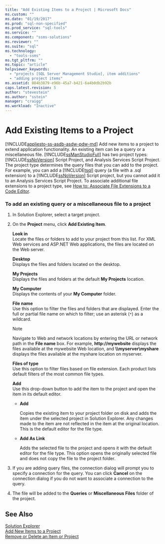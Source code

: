 ```yaml
---
title: "Add Existing Items to a Project | Microsoft Docs"
ms.custom: ""
ms.date: "01/19/2017"
ms.prod: "sql-non-specified"
ms.prod_service: "sql-tools"
ms.service: ""
ms.component: "ssms-solutions"
ms.reviewer: ""
ms.suite: "sql"
ms.technology: 
  - "tools-ssms"
ms.tgt_pltfrm: ""
ms.topic: "article"
helpviewer_keywords: 
  - "projects [SQL Server Management Studio], item additions"
  - "adding project items"
ms.assetid: 084b3879-e96b-45a7-b421-6a4b0db2b92b
caps.latest.revision: 5
author: "stevestein"
ms.author: "sstein"
manager: "craigg"
ms.workload: "Inactive"
---
```

# Add Existing Items to a Project
[!INCLUDE[appliesto-ss-asdb-asdw-pdw-md](../../includes/appliesto-ss-asdb-asdw-pdw-md.md)]
Add new items to a project to extend application functionality. An existing item can be a query or a miscellaneous file. [!INCLUDE[ssManStudioFull](../../includes/ssmanstudiofull_md.md)] has two project types: [!INCLUDE[ssNoVersion](../../includes/ssnoversion_md.md)] Script Project, and Analysis Services Script Project. The project type determines the query files that you can add to the project. For example, you can add a [!INCLUDE[tsql](../../includes/tsql_md.md)] query (a file with a .sql extension) to a [!INCLUDE[ssNoVersion](../../includes/ssnoversion_md.md)] Script project, but you cannot add it to an Analysis Services Script Project. To associate additional file extensions to a project type, see [How to: Associate File Extensions to a Code Editor](http://msdn.microsoft.com/en-us/193630f4-93de-4950-8f36-68702531f925).  
  
### To add an existing query or a miscellaneous file to a project  
  
1.  In Solution Explorer, select a target project.  
  
2.  On the **Project** menu, click **Add Existing Item**.  
  
    **Look in**  
    Locate the files or folders to add to your project from this list. For XML Web services and ASP.NET Web applications, the files are located on the Web server.  
  
    **Desktop**  
    Displays the files and folders located on the desktop.  
  
    **My Projects**  
    Displays the files and folders at the default **My Projects** location.  
  
    **My Computer**  
    Displays the contents of your **My Computer** folder.  
  
    **File name**  
    Use this option to filter the files and folders that are displayed. Enter the full or partial file name on which to filter; use an asterisk (`*`) as a wildcard.  
  
    > [!NOTE]  
    > Navigate to Web and network locations by entering the URL or network path in the **File name** box. For example, **http://mywebsite** displays the files available at the mywebsite Web location, and **\\\myserver\myshare** displays the files available at the myshare location on myserver.  
  
    **Files of type**  
    Use this option to filter files based on file extension. Each product lists default filters of the most common file types.  
  
    **Add**  
    Use this drop-down button to add the item to the project and open the item in its default editor.  
  
    -   **Add**  
  
        Copies the existing item to your project folder on disk and adds the item under the selected project in Solution Explorer. Any changes made to the item are not reflected in the item at the original location. This is the default editor for the file type.  
  
    -   **Add As Link**  
  
        Adds the selected file to the project and opens it with the default editor for the file type. This option opens the originally selected file and does not copy the file to the project folder.  
  
3.  If you are adding query files, the connection dialog will prompt you to specify a connection for the query. You can click **Cancel** on the connection dialog if you do not want to associate a connection to the query.  
  
4.  The file will be added to the **Queries** or **Miscellaneous Files** folder of the project.  
  
## See Also  
[Solution Explorer](../../ssms/solution/solution-explorer.md)  
[Add New Items to a Project](../../ssms/solution/add-new-items-to-a-project.md)  
[Remove or Delete an Item or Project](../../ssms/solution/remove-or-delete-an-item-or-project.md)  
  
